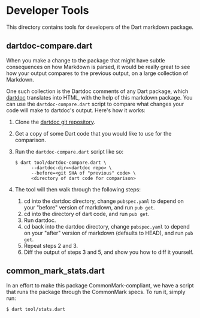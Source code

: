 Developer Tools
===============

This directory contains tools for developers of the Dart markdown package.

dartdoc-compare.dart
--------------------

When you make a change to the package that might have subtle consequences on
how Markdown is parsed, it would be really great to see how your output compares
to the previous output, on a large collection of Markdown.

One such collection is the Dartdoc comments of any Dart package, which [dartdoc]
translates into HTML, with the help of this markdown package. You can use the
`dartdoc-compare.dart` script to compare what changes your code will make to
dartdoc's output. Here's how it works:

1. Clone the [dartdoc git repository].
2. Get a copy of some Dart code that you would like to use for the comparison.
3. Run the `dartdoc-compare.dart` script like so:

   ```
   $ dart tool/dartdoc-compare.dart \
         --dartdoc-dir=<dartdoc repo> \
         --before=<git SHA of "previous" code> \
         <directory of dart code for comparison>
   ```

4. The tool will then walk through the following steps:

   1. cd into the dartdoc directory, change `pubspec.yaml` to depend on your
      "before" version of markdown, and run `pub get`.
   2. cd into the directory of dart code, and run `pub get`.
   3. Run dartdoc.
   4. cd back into the dartdoc directory, change `pubspec.yaml` to depend on
      your "after" version of markdown (defaults to HEAD), and run `pub get`.
   5. Repeat steps 2 and 3.
   6. Diff the output of steps 3 and 5, and show you how to diff it yourself.

[dartdoc]: https://pub.dartlang.org/packages/dartdoc
[dartdoc git repository]: https://github.com/dart-lang/dartdoc

common_mark_stats.dart
----------------------

In an effort to make this package CommonMark-compliant, we have a script that
runs the package through the CommonMark specs. To run it, simply run:

```bash
$ dart tool/stats.dart
```
